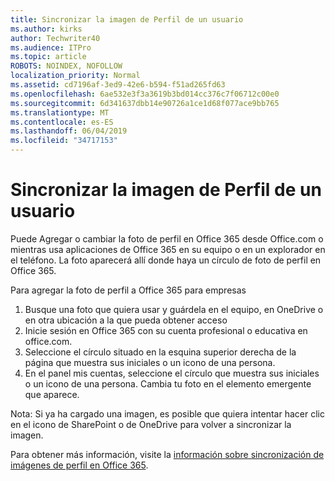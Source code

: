 ```yaml
---
title: Sincronizar la imagen de Perfil de un usuario
ms.author: kirks
author: Techwriter40
ms.audience: ITPro
ms.topic: article
ROBOTS: NOINDEX, NOFOLLOW
localization_priority: Normal
ms.assetid: cd7196af-3ed9-42e6-b594-f51ad265fd63
ms.openlocfilehash: 6ae532e3f3a3619b3bd014cc376c7f06712c00e0
ms.sourcegitcommit: 6d341637dbb14e90726a1ce1d68f077ace9bb765
ms.translationtype: MT
ms.contentlocale: es-ES
ms.lasthandoff: 06/04/2019
ms.locfileid: "34717153"
---
```

# <a name="sync-a-users-profile-picture"></a>Sincronizar la imagen de Perfil de un usuario

<p>Puede Agregar o cambiar la foto de perfil en Office 365 desde Office.com o mientras usa aplicaciones de Office 365 en su equipo o en un explorador en el teléfono. La foto aparecerá allí donde haya un círculo de foto de perfil en Office 365.</p> <p>Para agregar la foto de perfil a Office 365 para empresas</p> <ol> <li>Busque una foto que quiera usar y guárdela en el equipo, en OneDrive o en otra ubicación a la que pueda obtener acceso</li> <li>Inicie sesión en Office 365 con su cuenta profesional o educativa en office.com.</li> <li>Seleccione el círculo situado en la esquina superior derecha de la página que muestra sus iniciales o un icono de una persona.</li> <li>En el panel mis cuentas, seleccione el círculo que muestra sus iniciales o un icono de una persona. Cambia tu foto en el elemento emergente que aparece.</li> </ol> <p>Nota: Si ya ha cargado una imagen, es posible que quiera intentar hacer clic en el icono de SharePoint o de OneDrive para volver a sincronizar la imagen.</p> <p>Para obtener más información, visite la <a href="https://support.office.com/en-us/article/information-about-profile-picture-synchronization-in-office-365-20594d76-d054-4af4-a660-401133e3d48a?ui=en-US&amp;rs=en-US&amp;ad=US">información sobre sincronización de imágenes de perfil en Office 365</a>.</p>
